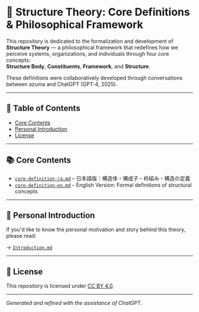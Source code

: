 # 🧠 Structure Theory: Core Definitions & Philosophical Framework

This repository is dedicated to the formalization and development of **Structure Theory** — a philosophical framework that redefines how we perceive systems, organizations, and individuals through four core concepts:  
**Structure Body**, **Constituents**, **Framework**, and **Structure**.

These definitions were collaboratively developed through conversations between azuma and ChatGPT (GPT-4, 2025).

---

## 📑 Table of Contents

- [Core Contents](#core-contents)
- [Personal Introduction](#personal-introduction)
- [License](#license)

---

## 📚 Core Contents

- [`core-definition-ja.md`](./docs/core-definition-ja.md) – 日本語版：構造体・構成子・枠組み・構造の定義
- [`core-definition-en.md`](./docs//core-definition-en.md) – English Version: Formal definitions of structural concepts

---

## 🌱 Personal Introduction

If you'd like to know the personal motivation and story behind this theory, please read:

→ [`Introduction.md`](./docs//Introduction.md)

---

## 🔧 License

This repository is licensed under [CC BY 4.0](https://creativecommons.org/licenses/by/4.0/).

---
*Generated and refined with the assistance of ChatGPT.*
